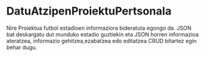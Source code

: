 # DatuAtzipenProiektuPertsonala
Nire Proiektua futbol estadioen informaziora bideratuta egongo da.
JSON bat deskargatu dut munduko estadio guztiekin eta JSON horren informazioa ateratzea, informazio gehitzea,ezabatzea edo editatzea CRUD bitartez egin behar dugu.
